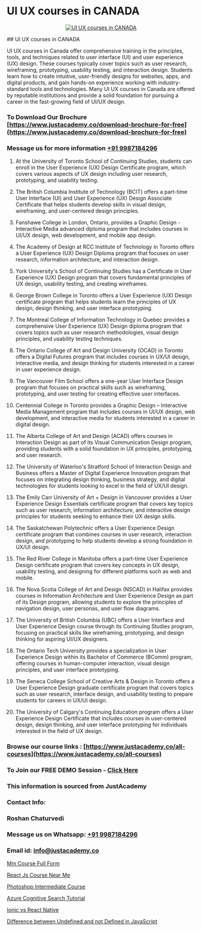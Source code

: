 # UI UX courses in CANADA

<p align="center">
  <a href="https://justacademy.co/all-courses">
    <img src="https://ibb.co/CngWr2j" alt="UI UX courses in CANADA">
  </a>
</p>
## UI UX courses in CANADA

UI UX courses in Canada offer comprehensive training in the principles, tools, and techniques related to user interface (UI) and user experience (UX) design. These courses typically cover topics such as user research, wireframing, prototyping, usability testing, and interaction design. Students learn how to create intuitive, user-friendly designs for websites, apps, and digital products, and gain hands-on experience working with industry-standard tools and technologies. Many UI UX courses in Canada are offered by reputable institutions and provide a solid foundation for pursuing a career in the fast-growing field of UI/UX design.
### To Download Our Brochure [https://www.justacademy.co/download-brochure-for-free](https://www.justacademy.co/download-brochure-for-free)
### Message us for more information [+91 9987184296](https://api.whatsapp.com/send?phone=919987184296)
1) At the University of Toronto School of Continuing Studies, students can enroll in the User Experience (UX) Design Certificate program, which covers various aspects of UX design including user research, prototyping, and usability testing.

2) The British Columbia Institute of Technology (BCIT) offers a part-time User Interface (UI) and User Experience (UX) Design Associate Certificate that helps students develop skills in visual design, wireframing, and user-centered design principles.

3) Fanshawe College in London, Ontario, provides a Graphic Design - Interactive Media advanced diploma program that includes courses in UI/UX design, web development, and mobile app design.

4) The Academy of Design at RCC Institute of Technology in Toronto offers a User Experience (UX) Design Diploma program that focuses on user research, information architecture, and interaction design.

5) York University's School of Continuing Studies has a Certificate in User Experience (UX) Design program that covers fundamental principles of UX design, usability testing, and creating wireframes.

6) George Brown College in Toronto offers a User Experience (UX) Design certificate program that helps students learn the principles of UX design, design thinking, and user interface prototyping.

7) The Montreal College of Information Technology in Quebec provides a comprehensive User Experience (UX) Design diploma program that covers topics such as user research methodologies, visual design principles, and usability testing techniques.

8) The Ontario College of Art and Design University (OCAD) in Toronto offers a Digital Futures program that includes courses in UX/UI design, interactive media, and design thinking for students interested in a career in user experience design.

9) The Vancouver Film School offers a one-year User Interface Design program that focuses on practical skills such as wireframing, prototyping, and user testing for creating effective user interfaces.

10) Centennial College in Toronto provides a Graphic Design – Interactive Media Management program that includes courses in UI/UX design, web development, and interactive media for students interested in a career in digital design.

11) The Alberta College of Art and Design (ACAD) offers courses in Interaction Design as part of its Visual Communication Design program, providing students with a solid foundation in UX principles, prototyping, and user research.

12) The University of Waterloo's Stratford School of Interaction Design and Business offers a Master of Digital Experience Innovation program that focuses on integrating design thinking, business strategy, and digital technologies for students looking to excel in the field of UX/UI design.

13) The Emily Carr University of Art + Design in Vancouver provides a User Experience Design Essentials certificate program that covers key topics such as user research, information architecture, and interactive design principles for students seeking to enhance their UX design skills.

14) The Saskatchewan Polytechnic offers a User Experience Design certificate program that combines courses in user research, interaction design, and prototyping to help students develop a strong foundation in UX/UI design.

15) The Red River College in Manitoba offers a part-time User Experience Design certificate program that covers key concepts in UX design, usability testing, and designing for different platforms such as web and mobile.

16) The Nova Scotia College of Art and Design (NSCAD) in Halifax provides courses in Information Architecture and User Experience Design as part of its Design program, allowing students to explore the principles of navigation design, user personas, and user flow diagrams.

17) The University of British Columbia (UBC) offers a User Interface and User Experience Design course through its Continuing Studies program, focusing on practical skills like wireframing, prototyping, and design thinking for aspiring UI/UX designers.

18) The Ontario Tech University provides a specialization in User Experience Design within its Bachelor of Commerce (BComm) program, offering courses in human-computer interaction, visual design principles, and user interface prototyping.

19) The Seneca College School of Creative Arts & Design in Toronto offers a User Experience Design graduate certificate program that covers topics such as user research, interface design, and usability testing to prepare students for careers in UX/UI design.

20) The University of Calgary's Continuing Education program offers a User Experience Design Certificate that includes courses in user-centered design, design thinking, and user interface prototyping for individuals interested in the field of UX design.

### Browse our course links : [https://www.justacademy.co/all-courses](https://www.justacademy.co/all-courses) 
### To Join our FREE DEMO Session - [Click Here](https://www.justacademy.co/register-for-course-demo)


### This information is sourced from JustAcademy
### Contact Info:
### Roshan Chaturvedi
### Message us on Whatsapp: [+91 9987184296](https://api.whatsapp.com/send?phone=919987184296)
### Email id: [info@justacademy.co](mailto:info@justacademy.co)
                
[Mm Course Full Form](https://www.linkedin.com/pulse/mm-course-full-form-justacademy-cupertino-bd11c?trackingId=Zv8bKkPi8Qi9GTsAwYC3dQ%3D%3D&lipi=urn%3Ali%3Apage%3Ad_flagship3_company_admin%3BgBhGnALRQwW8mE6l8mJTTg%3D%3D)

[React Js Course Near Me](https://www.linkedin.com/pulse/react-js-course-near-me-software-training-sunnyvale-mgaec?trackingId=3U7fEmSgZiL%2Bul2XQlIumg%3D%3D&lipi=urn%3Ali%3Apage%3Ad_flagship3_company_admin%3BM5QnzWJERjun88GkJ%2BYkdw%3D%3D)

[Photoshop Intermediate Course](https://medium.com/@roneet705/photoshop-intermediate-course-6e39c9dd4864)

[Azure Cognitive Search Tutorial](https://medium.com/@negishivu99/azure-cognitive-search-tutorial-7b7194c587dc)

[Ionic vs React Native](https://justacademyin.github.io/justacademy/ionic-vs-react-native)

[Difference between Undefined and not Defined in JavaScript](https://justacademyin.github.io/justacademy/difference-between-undefined-and-not-defined-in-javascript)

